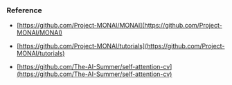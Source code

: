 ### Reference

- [https://github.com/Project-MONAI/MONAI](https://github.com/Project-MONAI/MONAI)

- [https://github.com/Project-MONAI/tutorials](https://github.com/Project-MONAI/tutorials)

- [https://github.com/The-AI-Summer/self-attention-cv](https://github.com/The-AI-Summer/self-attention-cv)
